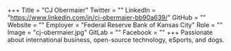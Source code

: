 +++
Title = "CJ Obermaier"
Twitter = ""
LinkedIn = "https://www.linkedin.com/in/cj-obermaier-bb90a639/"
GitHub = ""
Website = ""
Employer = "Federal Reserve Bank of Kansas City"
Role = ""
Image = "cj-obermaier.jpg"
GitLab = ""
Facebook = ""
+++
Passionate about international business, open-source technology, eSports, and dogs.